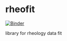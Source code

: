 # rheofit
[![Binder](http://mybinder.org/badge_logo.svg)](http://beta.mybinder.org/v2/gh/marcocaggioni/rheofit)


library for rheology data fit
